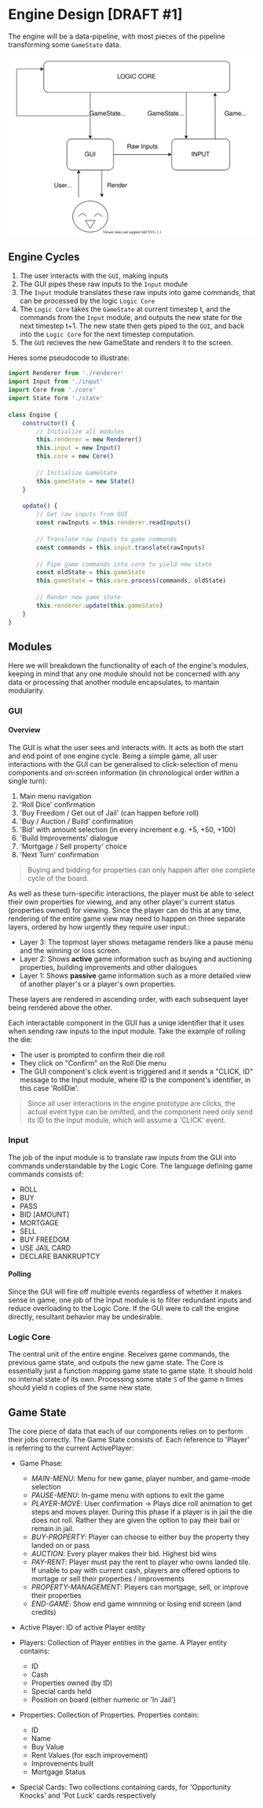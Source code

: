 # Engine Design [DRAFT #1]

The engine will be a data-pipeline, with most pieces of the pipeline transforming some `GameState` data.

![Engine Design Diagram](./engine-design.svg)

## Engine Cycles
1. The user interacts with the `GUI`, making inputs
2. The GUI pipes these raw inputs to the `Input` module
3. The `Input` module translates these raw inputs into game commands, that can be processed by the logic `Logic Core`
4. The `Logic Core` takes the `GameState` at current timestep t, and the commands from the `Input` module, and outputs the new state for the next timestep t+1. The new state then gets piped to the `GUI`, and back into the `Logic Core` for the next timestep computation.
5. The `GUI` recieves the new GameState and renders it to the screen.

Heres some pseudocode to illustrate:
```js
import Renderer from './renderer'
import Input from './input'
import Core from './core'
import State form './state'

class Engine {
	constructor() {
		// Initialize all modules
		this.renderer = new Renderer()
		this.input = new Input()
		this.core = new Core()

		// Initialize GameState
		this.gameState = new State()
	}        

	update() {
		// Get raw inputs from GUI
		const rawInputs = this.renderer.readInputs()

		// Translate raw inputs to game commands
		const commands = this.input.translate(rawInputs)

		// Pipe game commands into core to yield new state
		const oldState = this.gameState
		this.gameState = this.core.process(commands, oldState)

		// Render new game state
		this.renderer.update(this.gameState)
	}
}
```

## Modules
Here we will breakdown the functionality of each of the engine's modules, keeping in mind that any one module should not be concerned with any data or processing that another module encapsulates, to mantain modularity.

### GUI
#### Overview
The GUI is what the user sees and interacts with. It acts as both the start and end point of one engine cycle. Being a simple game, all user interactions with the GUI can be generalised to click-selection of menu components and on-screen information (in chronological order within a single turn):
1. Main menu navigation 
2. 'Roll Dice' confirmation
3. 'Buy Freedom / Get out of Jail' (can happen before roll)
4. 'Buy / Auction / Build' confirmation
5. 'Bid' with amount selection (in every increment e.g. +5, +50, +100)
6. 'Build Improvements' dialogue
7. 'Mortgage / Sell property' choice
8. 'Next Turn' confirmation

> Buying and bidding for properties can only happen after one complete cycle of the board.

As well as these turn-specific interactions, the player must be able to select their own properties for viewing, and any other player's current status (properties owned) for viewing. Since the player can do this at any time, rendering of the entire game view may need to happen on three separate layers, ordered by how urgently they require user input.:

- Layer 3: The topmost layer shows metagame renders like a pause menu and the winning or loss screen.
- Layer 2: Shows **active** game information such as buying and auctioning properties, building improvements and other dialogues
- Layer 1: Shows **passive** game information such as a more detailed view of another player's or a player's own properties.

These layers are rendered in ascending order, with each subsequent layer being rendered above the other.

Each interactable component in the GUI has a uniqe identifier that it uses when sending raw inputs to the input module. Take the example of rolling the die:
- The user is prompted to confirm their die roll
- They click on "Confirm" on the Roll Die menu
- The GUI component's click event is triggered and it sends a "CLICK, ID" message to the Input module, where ID is the component's identifier, in this case 'RollDie'.

> Since all user interactions in the engine prototype are clicks, the actual event type can be omitted, and the component need only send its ID to the Input module, which will assume a 'CLICK' event.

### Input
The job of the input module is to translate raw inputs from the GUI into commands understandable by the Logic Core. The language defining game commands consists of:

- ROLL
- BUY
- PASS
- BID [AMOUNT]
- MORTGAGE
- SELL
- BUY FREEDOM
- USE JAIL CARD
- DECLARE BANKRUPTCY

#### Polling
Since the GUI will fire off multiple events regardless of whether it makes sense in game, one job of the Input module is to filter redundant inputs and reduce overloading to the Logic Core. If the GUI were to call the engine directly, resultant behavior may be undesirable.

### Logic Core
The central unit of the entire engine. Receives game commands, the previous game state, and outputs the new game state. The Core is essentially just a function mapping game state to game state. It should hold no internal state of its own. Processing some state `S` of the game n times should yield n copies of the same new state.

## Game State
The core piece of data that each of our components relies on to perform their jobs correctly. The Game State consists of. Each reference to 'Player' is referring to the current ActivePlayer:

- Game Phase:
	- _MAIN-MENU_: Menu for new game, player number, and game-mode selection
	- _PAUSE-MENU_: In-game menu with options to exit the game
	- _PLAYER-MOVE_: User confirmation -> Plays dice roll animation to get steps and moves player. During this phase if a player is in jail the die does not roll. Rather they are given the option to pay their bail or remain in jail.
	- _BUY-PROPERTY_: Player can choose to either buy the property they landed on or pass
	- _AUCTION_: Every player makes their bid. Highest bid wins
	- _PAY-RENT_: Player must pay the rent to player who owns landed tile. If unable to pay with current cash, players are offered options to mortage or sell their properties / improvements
	- _PROPERTY-MANAGEMENT_: Players can mortgage, sell, or improve their properties
	- _END-GAME_: Show end game winnning or losing end screen (and credits)

- Active Player: ID of active Player entity

- Players: Collection of Player entities in the game. A Player entity contains:
	- ID
	- Cash
	- Properties owned (by ID)
	- Special cards held
	- Position on board (either numeric or 'In Jail')

- Properties: Collection of Properties. Properties contain:
	- ID
	- Name
	- Buy Value
	- Rent Values (for each improvement)
	- Improvements built
	- Mortgage Status

- Special Cards: Two collections containing cards, for 'Opportunity Knocks' and 'Pot Luck' cards respectively
